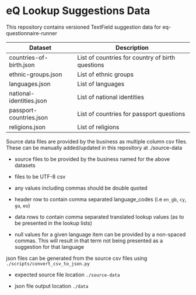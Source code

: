 # eQ Lookup Suggestions Data

This repository contains versioned TextField suggestion data for eq-questionnaire-runner

| Dataset | Description |
| ------- |-------|
| countries-of-birth.json | List of countries for country of birth questions |
| ethnic-groups.json | List of ethnic groups |
| languages.json | List of languages |
| national-identities.json | List of national identities |
| passport-countries.json | List of countries for passport questions |
| religions.json | List of religions |


Source data files are provided by the business as multiple column csv files. These can be manually added/updated in this repository at ./source-data

- source files to be provided by the business named for the above datasets

- files to be UTF-8 csv

- any values including commas should be double quoted

- header row to contain comma separated language_codes (i.e `en_gb`, `cy`, `ga`, `eo`)

- data rows to contain comma separated translated lookup values (as to be presented in the lookup lists)

- null values for a given language item can be provided by a non-spaced commas. This will result in that term not being presented as a suggestion for that language

json files can be generated from the source csv files using `./scripts/convert_csv_to_json.py`

- expected source file location `./source-data`

- json file output location `./data`
